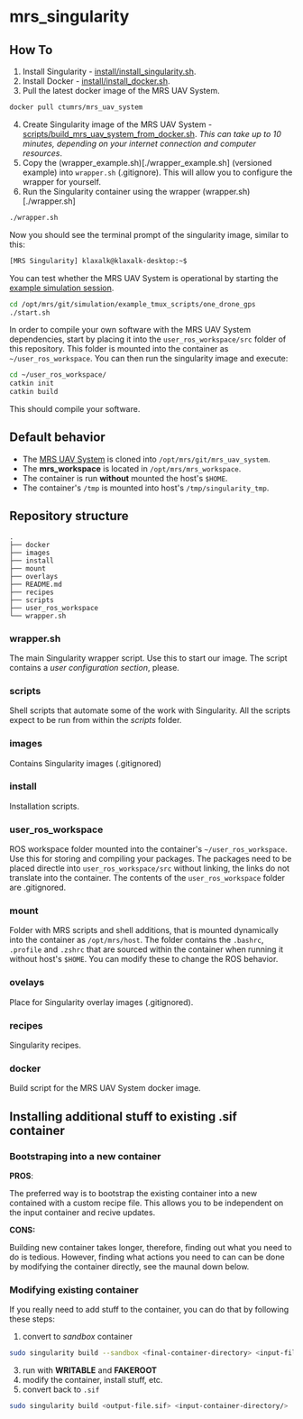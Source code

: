 # mrs_singularity

## How To

1. Install Singularity - [install/install_singularity.sh](./install/install_singularity.sh).
2. Install Docker - [install/install_docker.sh](./install/install_docker.sh).
3. Pull the latest docker image of the MRS UAV System.
```bash
docker pull ctumrs/mrs_uav_system
```
4. Create Singularity image of the MRS UAV System - [scripts/build_mrs_uav_system_from_docker.sh](scripts/build_mrs_uav_system_from_docker.sh). _This can take up to 10 minutes, depending on your internet connection and computer resources_.
5. Copy the (wrapper_example.sh)[./wrapper_example.sh] (versioned example) into `wrapper.sh` (.gitignore). This will allow you to configure the wrapper for yourself.
6. Run the Singularity container using the wrapper (wrapper.sh)[./wrapper.sh]
```bash
./wrapper.sh
```

Now you should see the terminal prompt of the singularity image, similar to this:
```bash
[MRS Singularity] klaxalk@klaxalk-desktop:~$  
```

You can test whether the MRS UAV System is operational by starting the [example simulation session](https://ctu-mrs.github.io/docs/simulation/howto.html).
```bash
cd /opt/mrs/git/simulation/example_tmux_scripts/one_drone_gps
./start.sh
```

In order to compile your own software with the MRS UAV System dependencies, start by placing it into the `user_ros_workspace/src` folder of this repository.
This folder is mounted into the container as `~/user_ros_workspace`.
You can then run the singularity image and execute:
```bash
cd ~/user_ros_workspace/
catkin init
catkin build
```
This should compile your software.

## Default behavior

* The [MRS UAV System](https://github.com/ctu-mrs/mrs_uav_system) is cloned into `/opt/mrs/git/mrs_uav_system`.
* The **mrs_workspace** is located in `/opt/mrs/mrs_workspace`.
* The container is run **without** mounted the host's `$HOME`.
* The container's `/tmp` is mounted into host's `/tmp/singularity_tmp`.

## Repository structure

```
.
├── docker
├── images
├── install
├── mount
├── overlays
├── README.md
├── recipes
├── scripts
├── user_ros_workspace
└── wrapper.sh
```

### wrapper.sh

The main Singularity wrapper script.
Use this to start our image.
The script contains a _user configuration section_, please.

### scripts

Shell scripts that automate some of the work with Singularity.
All the scripts expect to be run from within the _scripts_ folder.

### images

Contains Singularity images (.gitignored)

### install

Installation scripts.

### user_ros_workspace

ROS workspace folder mounted into the container's `~/user_ros_workspace`.
Use this for storing and compiling your packages.
The packages need to be placed directle into `user_ros_workspace/src` without linking, the links do not translate into the container.
The contents of the `user_ros_workspace` folder are .gitignored.

### mount

Folder with MRS scripts and shell additions, that is mounted dynamically into the container as `/opt/mrs/host`.
The folder contains the `.bashrc`, `.profile` and `.zshrc` that are sourced within the container when running it without host's `$HOME`.
You can modify these to change the ROS behavior.

### ovelays

Place for Singularity overlay images (.gitignored).

### recipes

Singularity recipes.

### docker

Build script for the MRS UAV System docker image.

## Installing additional stuff to existing .sif container

### Bootstraping into a new container

**PROS**:

The preferred way is to bootstrap the existing container into a new contained with a custom recipe file.
This allows you to be independent on the input container and recive updates.

**CONS:**

Building new container takes longer, therefore, finding out what you need to do is tedious.
However, finding what actions you need to can can be done by modifying the container directly, see the maunal down below.

### Modifying existing container

If you really need to add stuff to the container, you can do that by following these steps:

1. convert to _sandbox_ container
```bash
sudo singularity build --sandbox <final-container-directory> <input-file.sif>
```
3. run with **WRITABLE** and **FAKEROOT**
4. modify the container, install stuff, etc.
5. convert back to `.sif`
```bash
sudo singularity build <output-file.sif> <input-container-directory/>
```
